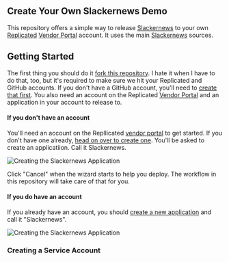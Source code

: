 Create Your Own Slackernews Demo
--------------------------------

This repository offers a simple way to release
[Slackernews](https://slackernews.io) to your own
[Replicated](https://replicated.com) [Vendor
Portal](https://vendor.replicated.com) account. It uses the main
[Slackernews](https://github.com/slackernews/slackernews) sources.

## Getting Started

The first thing you should do it [fork this repository](). I hate it when I
have to do that, too, but it's required to make sure we hit your Replicated and
GitHub accounts. If you don't have a GitHub account, you'll need to [create
that first](https://github.com/signup?source=header-home). You also need an
account on the Replicated [Vendor Portal](https://vendor.replicated.com) and an
application in your account to release to.

#### If you don't have an account

You'll need an account on the Repllicated [vendor
portal](https://vendor.replicated.com) to get started. If you don't have one
already, [head on over to create one](https://vendor.replicated.com/signup).
You'll be asked to create an applicatiion. Call it Slackernews.

![Creating the Slackernews Application](./images/create-application.png)

Click "Cancel" when the wizard starts to help you deploy. The workflow in this
repository will take care of that for you. 

#### If you do have an account

If you already have an account, you should [create a new
application](https://vendor.replicated.com/new-application) and call it
"Slackernews".

![Creating the Slackernews Application](./images/create-application.png)

### Creating a Service Account


